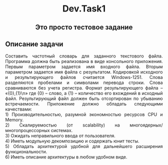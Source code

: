 <h1 align="center">Dev.Task1</h1>


<h2 align="center">Это просто тестовое задание</h2>


## Описание задачи

<p align="justify ">
	Составить частотный словарь для заданного текстового файла.
Программа должна быть реализована в виде консольного приложения. Первым параметром задается
имя входного файла. Вторым параметром задается имя файла с результатом.
Кодировкой исходного и результирующего файлов считается Windows-1251.
Слова разделяются пробелами и символами перевода строки. Слова сравниваются без учета
регистра.
Формат результирующего файла – «{0},{1}\n» где {0} – слово, а {1} – количество его вхождений в
исходный файл.
Результирующий файл должен быть отсортирован по убыванию встречаемости.
Приложение должно обладать следующими качествами: <br>
1) Производительностью, разумной экономностью ресурсов CPU и Memory. <br>
2) Скалируемостью (от scalability) на многоядерных/многопроцессорных системах. <br>
3) Ожидать неправильного ввода от пользователя. <br>
4) Иметь модульную декомпозицию и содержать юнит тесты. <br>
5) Обладать архитектурой удобной для дальнейшего расширения функциональности. <br>
6) Иметь описание архитектуры в любом удобном виде. <br>
</p>